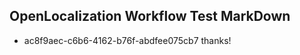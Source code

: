 ## OpenLocalization Workflow Test MarkDown
* ac8f9aec-c6b6-4162-b76f-abdfee075cb7 thanks!

<!--HONumber=Aug16_HO4-->


